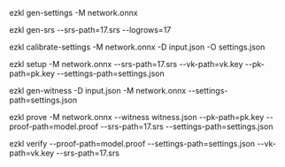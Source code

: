 ezkl gen-settings -M network.onnx

ezkl gen-srs --srs-path=17.srs --logrows=17

ezkl calibrate-settings -M network.onnx -D input.json -O settings.json

ezkl setup -M network.onnx --srs-path=17.srs --vk-path=vk.key --pk-path=pk.key --settings-path=settings.json

ezkl gen-witness -D input.json -M network.onnx --settings-path=settings.json

ezkl prove -M network.onnx --witness witness.json --pk-path=pk.key --proof-path=model.proof --srs-path=17.srs --settings-path=settings.json

ezkl verify --proof-path=model.proof --settings-path=settings.json --vk-path=vk.key --srs-path=17.srs



